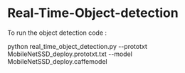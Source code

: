 # Real-Time-Object-detection

To run the object detection code :

python real_time_object_detection.py --prototxt MobileNetSSD_deploy.prototxt.txt --model MobileNetSSD_deploy.caffemodel
